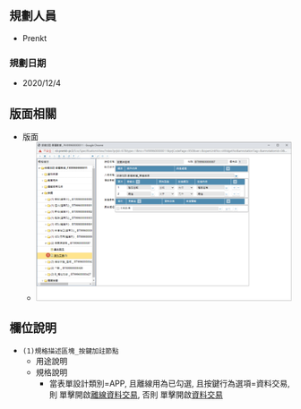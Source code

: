 ## <div id="user">規劃人員</div>
* Prenkt

### <div id="updatedate">規劃日期</div>
* 2020/12/4



## <div id="behavior-layout">版面相關</div>
* 版面
    * ![pic][image_SpecificationsView]


## <div id="behavior-object-desc">欄位說明</div>
* `(1)規格描述區塊_按鍵加註節點`
    * 用途說明
    * 規格說明
        * 當表單設計類別=APP, 且離線用為已勾選, 且按鍵行為選項=資料交易, 則 單擊開啟[離線資料交易][link_baofflineport], 否則 單擊開啟[資料交易][lin_baport]

<!--圖片 -->
[image_SpecificationsView]:attachment/SpecificationsView.png

<!-- 超連結 -->
[link_baofflineport]:/BAOfflinePort/README
[lin_baport]:BAPort

